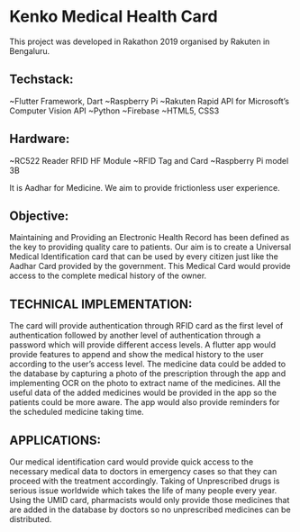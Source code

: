# Kenko Medical Health Card
This project was developed in Rakathon 2019 organised by Rakuten in Bengaluru.
 
## Techstack: 
~Flutter Framework, Dart
~Raspberry Pi
~Rakuten Rapid API for Microsoft’s Computer Vision API
~Python
~Firebase
~HTML5, CSS3

## Hardware: 
~RC522 Reader RFID HF Module
~RFID Tag and Card
~Raspberry Pi model 3B

It is Aadhar for Medicine.
We aim to provide frictionless user experience.

## Objective: 
Maintaining and Providing an Electronic Health Record has been defined as the key to providing quality care to patients. Our aim is to create a Universal Medical Identification card that can be used by every citizen just like the Aadhar Card provided by the government. This Medical Card would provide access to the complete medical history of the owner.

## TECHNICAL IMPLEMENTATION: 
The card will provide authentication through RFID card as the first level of authentication followed by another level of authentication through a password which will provide different access levels.
A flutter app would provide features to append and show the medical history to the user according to the user’s access level.
The medicine data could be added to the database by capturing a photo of the prescription through the app and implementing OCR on the photo to extract name of the medicines.
All the useful data of the added medicines would be provided in the app so the patients could be more aware. The app would also provide reminders for the scheduled medicine taking time.

## APPLICATIONS:
Our medical identification card would provide quick access to the necessary medical data to doctors in emergency cases so that they can proceed with the treatment accordingly.
Taking of Unprescribed drugs is serious issue worldwide which takes the life of many people every year. Using the UMID card, pharmacists would only provide those medicines that are added in the database by doctors so no unprescribed medicines can be distributed.
